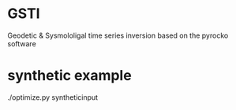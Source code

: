 # GSTI
Geodetic & Sysmololigal time series inversion based on the pyrocko software 

# synthetic example
./optimize.py syntheticinput 
